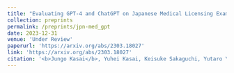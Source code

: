 ```yaml
---
title: "Evaluating GPT-4 and ChatGPT on Japanese Medical Licensing Examinations"
collection: preprints
permalink: /preprints/jpn-med_gpt
date: 2023-12-31
venue: 'Under Review'
paperurl: 'https://arxiv.org/abs/2303.18027'
link: 'https://arxiv.org/abs/2303.18027'
citation: '<b>Jungo Kasai</b>, Yuhei Kasai, Keisuke Sakaguchi, Yutaro Yamada, and Dragomir Radev. 2023. &quot;Evaluating GPT-4 and ChatGPT on Japanese Medical Licensing Examinations.&quot; Under review.'
---
```

